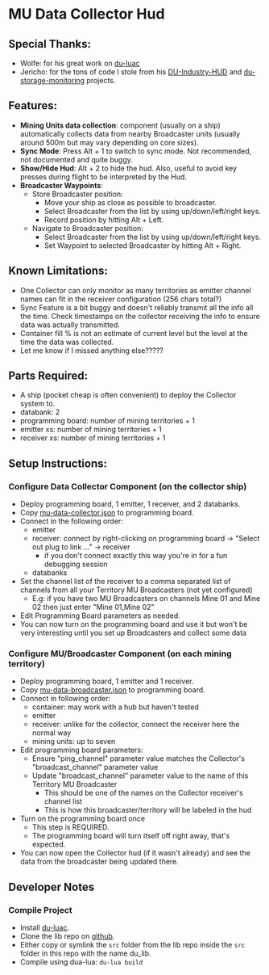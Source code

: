 # MU Data Collector Hud

## Special Thanks:
- Wolfe: for his great work on [du-luac](https://github.com/wolfe-labs/DU-LuaC)
- Jericho: for the tons of code I stole from his [DU-Industry-HUD](https://github.com/Jericho1060/DU-Industry-HUD) 
 and [du-storage-monitoring](https://github.com/Jericho1060/du-storage-monitoring) projects. 

## Features:
- **Mining Units data collection**: component (usually on a ship) automatically collects data from nearby Broadcaster units 
 (usually around 500m but may vary depending on core sizes).
- **Sync Mode**: Press Alt + 1 to switch to sync mode. Not recommended, not documented and quite buggy.
- **Show/Hide Hud**: Alt + 2 to hide the hud. Also, useful to avoid key presses during flight to be interpreted by the Hud. 
- **Broadcaster Waypoints**: 
  - Store Broadcaster position:
    - Move your ship as close as possible to broadcaster.
    - Select Broadcaster from the list by using up/down/left/right keys.
    - Record position by hitting Alt + Left.
  - Navigate to Broadcaster position:
    - Select Broadcaster from the list by using up/down/left/right keys.
    - Set Waypoint to selected Broadcaster by hitting Alt + Right.

## Known Limitations:
- One Collector can only monitor as many territories as emitter channel names can fit in the receiver configuration (256 chars total?)
- Sync Feature is a bit buggy and doesn't reliably transmit all the info all the time. Check timestamps on the collector
  receiving the info to ensure data was actually transmitted.
- Container fill % is not an estimate of current level but the level at the time the data was collected.
- Let me know if I missed anything else?????

## Parts Required:
- A ship (pocket cheap is often convenient) to deploy the Collector system to.
- databank: 2
- programming board: number of mining territories + 1
- emitter xs: number of mining territories + 1
- receiver xs: number of mining territories + 1

## Setup Instructions:
### Configure Data Collector Component (on the collector ship)
- Deploy programming board, 1 emitter, 1 receiver, and 2 databanks.
- Copy [mu-data-collector.json](out/development/mu-data-collector.json) to programming board.
- Connect in the following order:
    - emitter
    - receiver: connect by right-clicking on programming board -> "Select out plug to link ..." -> receiver
        - if you don't connect exactly this way you're in for a fun debugging session
    - databanks
- Set the channel list of the receiver to a comma separated list of channels from all your Territory MU Broadcasters (not yet configured)
    - E.g: if you have two MU Broadcasters on channels Mine 01 and Mine 02 then just enter "Mine 01,Mine 02"
- Edit Programming Board parameters as needed.
- You can now turn on the programming board and use it but won't be very interesting until you set up Broadcasters and collect some data

### Configure MU/Broadcaster Component (on each mining territory)
- Deploy programming board, 1 emitter and 1 receiver.
- Copy [mu-data-broadcaster.json](out/development/mu-data-broadcaster.json) to programming board.
- Connect in following order:
    - container: may work with a hub but haven't tested
    - emitter
    - receiver: unlike for the collector, connect the receiver here the normal way
    - mining units: up to seven
- Edit programming board parameters:
    - Ensure "ping_channel" parameter value matches the Collector's "broadcast_channel" parameter value
    - Update "broadcast_channel" parameter value to the name of this Territory MU Broadcaster
        - This should be one of the names on the Collector receiver's channel list
        - This is how this broadcaster/territory will be labeled in the hud
- Turn on the programming board once
    - This step is REQUIRED.
    - The programming board will turn itself off right away, that's expected.
- You can now open the Collector hud (if it wasn't already) and see the data from the broadcaster being updated there.

## Developer Notes
### Compile Project
- Install [du-luac](https://github.com/wolfe-labs/DU-LuaC).
- Clone the lib repo on [github](https://github.com/josecponce/du-lib).
- Either copy or symlink the `src` folder from the lib repo inside the `src` folder in this repo with the name du_lib.
- Compile using dua-lua: `du-lua build`
